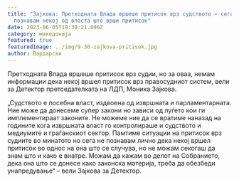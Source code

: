 ```yaml
---
title: "Зајкова: Претходната Влада вршеше притисок врз судството – сега не
  познавам некој од власта што врши притисок"
date: 2023-06-05T19:30:21.090Z
category: македонија
featured: true
featuredImage: ../img/9-30-zajkova-pritisok.jpg
author: Вардарски
---
```

<!--StartFragment-->

Претходната Влада вршеше притисок врз судии, но за оваа, немам информации дека некој вршел притисок врз правосудниот систем, вели за Детектор претседателката на ЛДП, Моника Зајкова.

„Судството е посебна власт, издвоена од извршната и парламентарната. Ние може да донесеме супер закони но зависи од луѓето кои ги имплементираат законите. Не можеме ние да се вратиме наназад на годините кога извршната власт го контролираше и судството и медиумите и граѓанскиот сектор. Памтиме ситуации на притисок врз судиите во минатото но сега не познавам лично дека некој вршел притисок во однос на она што се случува, но не можам секогаш да знам што и како е внатре. Можам да кажам во делот на Собранието, дека она што се донесе како законска материја, треба да обезбеди унапредување“ – вели Зајкова за Детектор.

<!--EndFragment-->